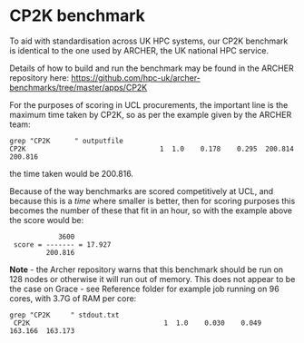 # CP2K benchmark

To aid with standardisation across UK HPC systems, our CP2K benchmark is identical to the one used by ARCHER, the UK national HPC service.

Details of how to build and run the benchmark may be found in the ARCHER repository here: https://github.com/hpc-uk/archer-benchmarks/tree/master/apps/CP2K

For the purposes of scoring in UCL procurements, the important line is the maximum time taken by CP2K, so as per the example given by the ARCHER team:

```
grep "CP2K      " outputfile
CP2K                                 1  1.0    0.178    0.295  200.814  200.816
```

the time taken would be 200.816.

Because of the way benchmarks are scored competitively at UCL, and because this is a *time* where smaller is better, then for scoring purposes this becomes the number of these that fit in an hour, so with the example above the score would be:

```
            3600
 score = ------- = 17.927
         200.816
```

**Note** - the Archer repository warns that this benchmark should be run on 128 nodes or otherwise it will run out of memory.  This does not appear to be the case on Grace - see Reference folder for example job running on 96 cores, with 3.7G of RAM per core:

```
grep "CP2K     " stdout.txt 
 CP2K                                 1  1.0    0.030    0.049  163.166  163.173
```